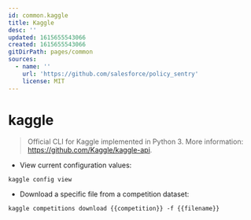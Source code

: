 ```yaml
---
id: common.kaggle
title: Kaggle
desc: ''
updated: 1615655543066
created: 1615655543066
gitDirPath: pages/common
sources:
  - name: ''
    url: 'https://github.com/salesforce/policy_sentry'
    license: MIT
---
```

# kaggle

> Official CLI for Kaggle implemented in Python 3.
> More information: <https://github.com/Kaggle/kaggle-api>.

- View current configuration values:

`kaggle config view`

- Download a specific file from a competition dataset:

`kaggle competitions download {{competition}} -f {{filename}}`

